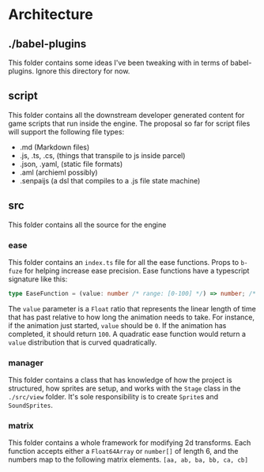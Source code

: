 # Architecture

## ./babel-plugins

This folder contains some ideas I've been tweaking with in terms of babel-plugins. Ignore this directory for now.

## script

This folder contains all the downstream developer generated content for game scripts that run inside the engine. The proposal so far for script files will support the following file types:

- .md (Markdown files)
- .js, .ts, .cs,  (things that transpile to js inside parcel)
- .json, .yaml, (static file formats)
- .aml (archieml possibly)
- .senpaijs (a dsl that compiles to a .js file state machine)

## src

This folder contains all the source for the engine

### ease

This folder contains an `index.ts` file for all the ease functions. Props to `b-fuze` for helping increase ease precision. Ease functions have a typescript signature like this:

```ts
type EaseFunction = (value: number /* range: [0-100] */) => number; /* range: [0-100] */
```

The `value` parameter is a `Float` ratio that represents the linear length of time that has past relative to how long the animation needs to take. For instance, if the animation just started, `value` should be `0`. If the animation has completed, it should return `100`.  A quadratic ease function would return a `value` distribution that is curved quadratically.

### manager

This folder contains a class that has knowledge of how the project is structured, how sprites are setup, and works with the `Stage` class in the `./src/view` folder. It's sole responsibility is to create `Sprite`s and `SoundSprites`.

### matrix

This folder contains a whole framework for modifying 2d transforms. Each function accepts either a `Float64Array` or `number[]` of length 6, and the numbers map to the following matrix elements. `[aa, ab, ba, bb, ca, cb]`
